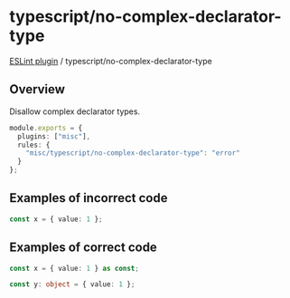 # typescript/no-complex-declarator-type

[ESLint plugin](https://ilyub.github.io/eslint-plugin-misc/) / typescript/no-complex-declarator-type

## Overview

Disallow complex declarator types.

```ts
module.exports = {
  plugins: ["misc"],
  rules: {
    "misc/typescript/no-complex-declarator-type": "error"
  }
};
```

## Examples of incorrect code

```ts
const x = { value: 1 };
```

## Examples of correct code

```ts
const x = { value: 1 } as const;

const y: object = { value: 1 };
```